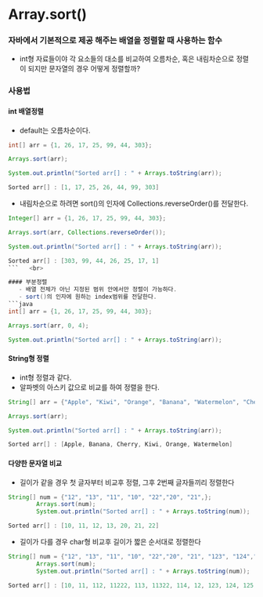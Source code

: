 # Array.sort()
### 자바에서 기본적으로 제공 해주는 배열을 정렬할 때 사용하는 함수
 - int형 자료들이야 각 요소들의 대소를 비교하여 오름차순, 혹은 내림차순으로 정렬이 되지만 문자열의 경우 어떻게 정렬할까?

### 사용법
#### int 배열정렬
  - default는 오름차순이다.
```java
int[] arr = {1, 26, 17, 25, 99, 44, 303};

Arrays.sort(arr);

System.out.println("Sorted arr[] : " + Arrays.toString(arr));
```
```java
Sorted arr[] : [1, 17, 25, 26, 44, 99, 303]
```

  - 내림차순으로 하려면 sort()의 인자에 Collections.reverseOrder()를 전달한다.
```java
Integer[] arr = {1, 26, 17, 25, 99, 44, 303};

Arrays.sort(arr, Collections.reverseOrder());

System.out.println("Sorted arr[] : " + Arrays.toString(arr));
```
```java
Sorted arr[] : [303, 99, 44, 26, 25, 17, 1]
```   <br>

#### 부분정렬
   - 배열 전체가 아닌 지정된 범위 안에서만 정렬이 가능하다.
   - sort()의 인자에 원하는 index범위를 전달한다.
```java
int[] arr = {1, 26, 17, 25, 99, 44, 303};

Arrays.sort(arr, 0, 4);

System.out.println("Sorted arr[] : " + Arrays.toString(arr));
```
#### String형 정렬
  - int형 정렬과 같다.
  - 알파벳의 아스키 값으로 비교를 하여 정렬을 한다.
```java
String[] arr = {"Apple", "Kiwi", "Orange", "Banana", "Watermelon", "Cherry"};

Arrays.sort(arr);

System.out.println("Sorted arr[] : " + Arrays.toString(arr));
```
```java
Sorted arr[] : [Apple, Banana, Cherry, Kiwi, Orange, Watermelon]
```
#### 다양한 문자열 비교 
- 길이가 같을 경우 첫 글자부터 비교후 정렬, 그후 2번째 글자들끼리 정렬한다
```java
String[] num = {"12", "13", "11", "10", "22","20", "21",};
		Arrays.sort(num);
		System.out.println("Sorted arr[] : " + Arrays.toString(num));
```
```java
Sorted arr[] : [10, 11, 12, 13, 20, 21, 22]
```
- 길이가 다를 경우 char형 비교후 길이가 짧은 순서대로 정렬한다
```java
String[] num = {"12", "13", "11", "10", "22","20", "21", "123", "124","125","126", "112", "113","114","11222","11322"};
		Arrays.sort(num);
		System.out.println("Sorted arr[] : " + Arrays.toString(num));
 ```
```java
Sorted arr[] : [10, 11, 112, 11222, 113, 11322, 114, 12, 123, 124, 125, 126, 13, 20, 21, 22]
```
